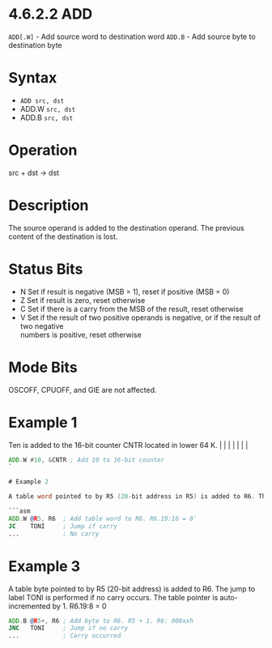 # 4.6.2.2 ADD

`ADD[.W]` - Add source word to destination word
`ADD.B` - Add source byte to destination byte

# Syntax

- `ADD src, dst`
- ADD.W `src, dst`
- ADD.B `src, dst`

# Operation

src + dst → dst

# Description

The source operand is added to the destination operand. The previous content of the destination is lost.

# Status Bits

- N Set if result is negative (MSB = 1), reset if positive (MSB = 0)
- Z Set if result is zero, reset otherwise
- C Set if there is a carry from the MSB of the result, reset otherwise
- V Set if the result of two positive operands is negative, or if the result of two negative<br>numbers is positive, reset otherwise

# Mode Bits

OSCOFF, CPUOFF, and GIE are not affected.

# Example 1

Ten is added to the 16-bit counter CNTR located in lower 64 K.                                                                                                                    |                                                                                                                                  |     |     |     |     |     |

```asm
ADD.W #10, &CNTR ; Add 10 to 16-bit counter
`

# Example 2

A table word pointed to by R5 (20-bit address in R5) is added to R6. The jump to label TONI is performed on a carry.

```asm
ADD.W @R5, R6  ; Add table word to R6. R6.19:16 = 0`
JC    TONI     ; Jump if carry
...            ; No carry
```

# Example 3

A table byte pointed to by R5 (20-bit address) is added to R6. The jump to label TONI is performed if no carry occurs. The table pointer is auto-incremented by 1. R6.19:8 = 0

```asm
ADD.B @R5+, R6 ; Add byte to R6. R5 + 1. R6: 000xxh
JNC   TONI     ; Jump if no carry
...            ; Carry occurred
```

```
